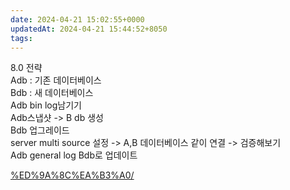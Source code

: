 ```yaml
---
date: 2024-04-21 15:02:55+0000
updatedAt: 2024-04-21 15:44:52+8050
tags: 
---
```

8.0 전략  
Adb : 기존 데이터베이스  
Bdb : 새 데이터베이스  
Adb bin log남기기  
Adb스냅샷 -> B db 생성  
Bdb 업그레이드  
server multi source 설정 -> A,B 데이터베이스 같이 연결 -> 검증해보기  
Adb general log Bdb로 업데이트

[%ED%9A%8C%EA%B3%A0/](https://rastalion.me/aws-rds-aurora-v1-to-v2-%EC%97%85%EA%B7%B8%EB%A0%88%EC%9D%B4%EB%93%9C-%ED%9A%8C%EA%B3%A0/)